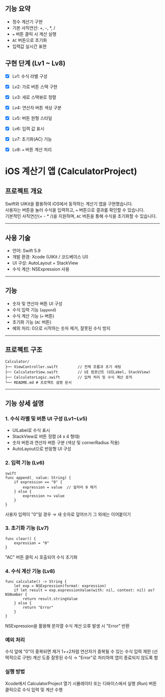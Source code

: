 

## 기능 요약
- 정수 계산기 구현
- 기본 사칙연산: +, -, *, /
- `=` 버튼 클릭 시 계산 실행
- `AC` 버튼으로 초기화
- 입력값 실시간 표현

## 구현 단계 (Lv1 ~ Lv8)
- [x] Lv1: 수식 라벨 구성
- [x] Lv2: 가로 버튼 스택 구현
- [x] Lv3: 세로 스택뷰로 정렬
- [x] Lv4: 연산자 버튼 색상 구분
- [x] Lv5: 버튼 원형 스타일
- [x] Lv6: 입력 값 표시
- [x] Lv7: 초기화(AC) 기능
- [x] Lv8: `=` 버튼 계산 처리


# iOS 계산기 앱 (CalculatorProject)

## 프로젝트 개요

Swift와 UIKit을 활용하여 iOS에서 동작하는 계산기 앱을 구현했습니다.  
사용자는 버튼을 눌러 수식을 입력하고, `=` 버튼으로 결과를 확인할 수 있습니다.  
기본적인 사칙연산(+ - * /)을 지원하며, `AC` 버튼을 통해 수식을 초기화할 수 있습니다.

---

## 사용 기술

- 언어: Swift 5.9
- 개발 환경: Xcode (UIKit / 코드베이스 UI)
- UI 구성: AutoLayout + StackView
- 수식 계산: NSExpression 사용

---

## 기능

- 숫자 및 연산자 버튼 UI 구성
- 수식 입력 기능 (`append`)
- 수식 계산 기능 (`=` 버튼)
- 초기화 기능 (`AC` 버튼)
- 예외 처리: 0으로 시작하는 숫자 제거, 잘못된 수식 방지

---

## 프로젝트 구조
```
Calculator/
├── ViewController.swift         // 전체 흐름과 초기 세팅
├── CalculatorView.swift         // UI 컴포넌트 (UILabel, StackView)
├── CalculatorLogic.swift        // 입력 처리 및 수식 계산 로직
└── README.md # 프로젝트 설명 문서
```


---

## 기능 상세 설명

### 1. 수식 라벨 및 버튼 UI 구성 (Lv1~Lv5)
- UILabel로 수식 표시
- StackView로 버튼 정렬 (4 x 4 형태)
- 숫자 버튼과 연산자 버튼 구분 (색상 및 cornerRadius 적용)
- AutoLayout으로 반응형 UI 구성

### 2. 입력 기능 (Lv6)

```
swift
func append(_ value: String) {
    if expression == "0" {
        expression = value  // 앞자리 0 제거
    } else {
        expression += value
    }
}
```
사용자 입력이 "0"일 경우 → 새 숫자로 덮어쓰기
그 외에는 이어붙이기


### 3. 초기화 기능 (Lv7)
```
func clear() {
    expression = "0"
}
```
"AC" 버튼 클릭 시 호출되어 수식 초기화

### 4. 수식 계산 기능 (Lv8)
```
func calculate() -> String {
    let exp = NSExpression(format: expression)
    if let result = exp.expressionValue(with: nil, context: nil) as? NSNumber {
        return result.stringValue
    } else {
        return "Error"
    }
}
```
NSExpression을 활용해 문자열 수식 계산
오류 발생 시 "Error" 반환

### 예외 처리
수식 앞에 "0"이 중복되면 제거
1++2처럼 연산자가 중복될 수 있는 수식 입력 제한 (선택적으로 구현)
계산 도중 잘못된 수식 → "Error"로 처리하여 앱이 종료되지 않도록 함

### 실행 방법
Xcode에서 CalculatorProject 열기
시뮬레이터 또는 디바이스에서 실행 (Run)
버튼 클릭으로 수식 입력 및 계산 수행

